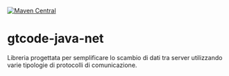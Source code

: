 [![Maven Central](https://img.shields.io/maven-central/v/io.github.oigroig-atset/gtcode-net.svg?label=Maven%20Central)](https://search.maven.org/artifact/io.github.oigroig-atset/gtcode-net)

# gtcode-java-net
Libreria progettata per semplificare lo scambio di dati tra server utilizzando varie tipologie di protocolli di comunicazione.
